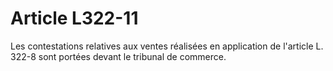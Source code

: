 # Article L322-11

Les contestations relatives aux ventes réalisées en application de l'article L. 322-8 sont portées devant le tribunal de commerce.
